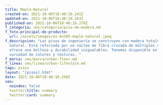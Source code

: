 ```yaml
---
title: Maple-Natural
created-on: 2021-10-06T18:40:10.241Z
updated-on: 2021-10-06T18:40:10.263Z
published-on: 2021-10-06T18:40:10.278Z
f_categoria: cms/categoria/piso-de-madera.md
f_foto-principal-de-producto:
  url: /assets/images/ex-mn305-maple-natural.jpeg
f_descripcion: "Los pisos de ingeniería se construyen con madera totalmente
  natural. Está reforzada por un núcleo de fibra cruzada de múltiples capas, que
  ofrece una belleza y durabilidad inigualables. Tenemos disponible en una
  variedad de colores y texturas. "
f_marca: cms/marca/urban-floor.md
f_linea: cms/linea/urban-lifestyle.md
tags: pisos
layout: "[pisos].html"
date: 2021-10-06T18:40:10.298Z
seo:
  noindex: false
  twitter:title: summary
  twitter:card: summary
---
```

